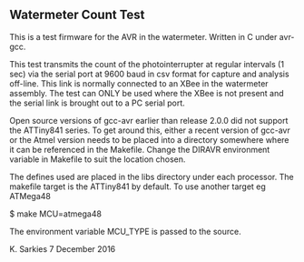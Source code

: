 Watermeter Count Test
---------------------

This is a test firmware for the AVR in the watermeter. Written in C under
avr-gcc.

This test transmits the count of the photointerrupter at regular
intervals (1 sec) via the serial port at 9600 baud in csv format for capture
and analysis off-line. This link is normally connected to an XBee in the
watermeter assembly. The test can ONLY be used where the XBee is not present
and the serial link is brought out to a PC serial port.

Open source versions of gcc-avr earlier than release 2.0.0 did not support the
ATTiny841 series. To get around this, either a recent version of gcc-avr or the
Atmel version needs to be placed into a directory somewhere where it can be
referenced in the Makefile. Change the DIRAVR environment variable in Makefile
to suit the location chosen.

The defines used are placed in the libs directory under each processor. The
makefile target is the ATTiny841 by default. To use another target eg ATMega48

$ make MCU=atmega48

The environment variable MCU_TYPE is passed to the source.

K. Sarkies
7 December 2016

